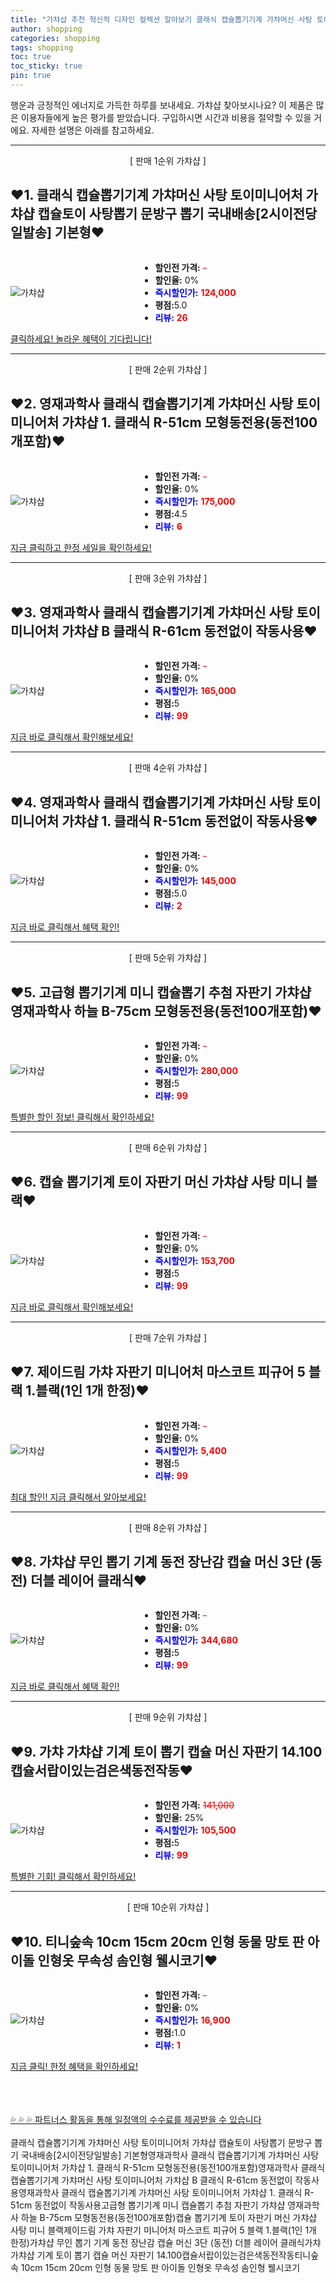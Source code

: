 ```yaml
---
title: "가챠샵 추천 혁신적 디자인 컬렉션 알아보기 클래식 캡슐뽑기기계 가챠머신 사탕 토이미니어처"
author: shopping
categories: shopping
tags: shopping
toc: true
toc_sticky: true
pin: true
---
```

행운과 긍정적인 에너지로 가득한 하루를 보내세요. 가챠샵 찾아보시나요? 이 제품은 많은 이용자들에게 높은 평가를 받았습니다. 구입하시면 시간과 비용을 절약할 수 있을 거에요. 자세한 설명은 아래를 참고하세요.

---
<p class="toplist" style="margin: 0 auto; display: block; width: fit-content;">[ 판매 1순위 가챠샵 ]</p>

<h2><strong>❤️1. 클래식 캡슐뽑기기계 가챠머신 사탕 토이미니어처 가챠샵 캡슐토이 사탕뽑기 문방구 뽑기 국내배송[2시이전당일발송] 기본형❤️</strong></h2>

<div style="display: flex; align-items: center;">
    <div style="flex: 0.4;">
        <img src="https://thumbnail8.coupangcdn.com/thumbnails/remote/230x230ex/image/vendor_inventory/e117/00535416c456d6add4bd408c87d1c9357e2b1877e0135a4c8600e453d1ab.jpg" alt="가챠샵" style="max-width: 100%;">
    </div>
    <div style="flex: 0.6; margin-left: 10px;">
        <ul>
            <li><strong>할인전 가격:</strong> <del style="color: red;">-</del></li>
            <li><strong>할인율:</strong> 0%</li>
            <li><span style='color:blue'><strong>즉시할인가:</strong></span> <span style='color:red'><strong>124,000</strong></span></li>
            <li><strong>평점:</strong>5.0</li>
            <li><span style='color:blue'><strong>리뷰:</strong></span> <span style='color:red'><strong>26</strong></span></li>
        </ul>
    </div>
</div>
<div class="center">
    <a href="https://selin100587001.github.io?lptag=AF9450613&subid=githubio&pageKey=5829239518&traceid=V0-153&itemId=10082387792&vendorItemId=77365242618" class="myButton">
        클릭하세요! 놀라운 혜택이 기다립니다!
    </a>
</div>


---
<p class="toplist" style="margin: 0 auto; display: block; width: fit-content;">[ 판매 2순위 가챠샵 ]</p>

<h2><strong>❤️2. 영재과학사 클래식 캡슐뽑기기계 가챠머신 사탕 토이미니어처 가챠샵 1. 클래식 R-51cm 모형동전용(동전100개포함)❤️</strong></h2>

<div style="display: flex; align-items: center;">
    <div style="flex: 0.4;">
        <img src="https://thumbnail10.coupangcdn.com/thumbnails/remote/230x230ex/image/vendor_inventory/5868/f9ae306e724801d0a9aa054f265418ab31d36afd47a03c4d8bacec6dad9f.jpg" alt="가챠샵" style="max-width: 100%;">
    </div>
    <div style="flex: 0.6; margin-left: 10px;">
        <ul>
            <li><strong>할인전 가격:</strong> <del style="color: red;">-</del></li>
            <li><strong>할인율:</strong> 0%</li>
            <li><span style='color:blue'><strong>즉시할인가:</strong></span> <span style='color:red'><strong>175,000</strong></span></li>
            <li><strong>평점:</strong>4.5</li>
            <li><span style='color:blue'><strong>리뷰:</strong></span> <span style='color:red'><strong>6</strong></span></li>
        </ul>
    </div>
</div>
<div class="center">
    <a href="https://selin100587001.github.io?lptag=AF9450613&subid=githubio&pageKey=4575618414&traceid=V0-153&itemId=5598685086&vendorItemId=90588956436" class="myButton">
        지금 클릭하고 한정 세일을 확인하세요!
    </a>
</div>


---
<p class="toplist" style="margin: 0 auto; display: block; width: fit-content;">[ 판매 3순위 가챠샵 ]</p>

<h2><strong>❤️3. 영재과학사 클래식 캡슐뽑기기계 가챠머신 사탕 토이미니어처 가챠샵 B 클래식 R-61cm 동전없이 작동사용❤️</strong></h2>

<div style="display: flex; align-items: center;">
    <div style="flex: 0.4;">
        <img src="https://thumbnail10.coupangcdn.com/thumbnails/remote/230x230ex/image/vendor_inventory/5868/f9ae306e724801d0a9aa054f265418ab31d36afd47a03c4d8bacec6dad9f.jpg" alt="가챠샵" style="max-width: 100%;">
    </div>
    <div style="flex: 0.6; margin-left: 10px;">
        <ul>
            <li><strong>할인전 가격:</strong> <del style="color: red;">-</del></li>
            <li><strong>할인율:</strong> 0%</li>
            <li><span style='color:blue'><strong>즉시할인가:</strong></span> <span style='color:red'><strong>165,000</strong></span></li>
            <li><strong>평점:</strong>5</li>
            <li><span style='color:blue'><strong>리뷰:</strong></span> <span style='color:red'><strong>99</strong></span></li>
        </ul>
    </div>
</div>
<div class="center">
    <a href="https://selin100587001.github.io?lptag=AF9450613&subid=githubio&pageKey=8210401504&traceid=V0-153&itemId=23562989179&vendorItemId=90588956446" class="myButton">
        지금 바로 클릭해서 확인해보세요!
    </a>
</div>


---
<p class="toplist" style="margin: 0 auto; display: block; width: fit-content;">[ 판매 4순위 가챠샵 ]</p>

<h2><strong>❤️4. 영재과학사 클래식 캡슐뽑기기계 가챠머신 사탕 토이미니어처 가챠샵 1. 클래식 R-51cm 동전없이 작동사용❤️</strong></h2>

<div style="display: flex; align-items: center;">
    <div style="flex: 0.4;">
        <img src="https://thumbnail10.coupangcdn.com/thumbnails/remote/230x230ex/image/vendor_inventory/5868/f9ae306e724801d0a9aa054f265418ab31d36afd47a03c4d8bacec6dad9f.jpg" alt="가챠샵" style="max-width: 100%;">
    </div>
    <div style="flex: 0.6; margin-left: 10px;">
        <ul>
            <li><strong>할인전 가격:</strong> <del style="color: red;">-</del></li>
            <li><strong>할인율:</strong> 0%</li>
            <li><span style='color:blue'><strong>즉시할인가:</strong></span> <span style='color:red'><strong>145,000</strong></span></li>
            <li><strong>평점:</strong>5.0</li>
            <li><span style='color:blue'><strong>리뷰:</strong></span> <span style='color:red'><strong>2</strong></span></li>
        </ul>
    </div>
</div>
<div class="center">
    <a href="https://selin100587001.github.io?lptag=AF9450613&subid=githubio&pageKey=4575609678&traceid=V0-153&itemId=5598663909&vendorItemId=90588956417" class="myButton">
        지금 바로 클릭해서 혜택 확인!
    </a>
</div>


---
<p class="toplist" style="margin: 0 auto; display: block; width: fit-content;">[ 판매 5순위 가챠샵 ]</p>

<h2><strong>❤️5. 고급형 뽑기기계 미니 캡슐뽑기 추첨 자판기 가챠샵 영재과학사 하늘 B-75cm 모형동전용(동전100개포함)❤️</strong></h2>

<div style="display: flex; align-items: center;">
    <div style="flex: 0.4;">
        <img src="https://thumbnail10.coupangcdn.com/thumbnails/remote/230x230ex/image/vendor_inventory/1183/8a5b1b8d8b6f75f014fb6a9e498fcd3e4d08395fc98ab1487de7a8685f34.jpg" alt="가챠샵" style="max-width: 100%;">
    </div>
    <div style="flex: 0.6; margin-left: 10px;">
        <ul>
            <li><strong>할인전 가격:</strong> <del style="color: red;">-</del></li>
            <li><strong>할인율:</strong> 0%</li>
            <li><span style='color:blue'><strong>즉시할인가:</strong></span> <span style='color:red'><strong>280,000</strong></span></li>
            <li><strong>평점:</strong>5</li>
            <li><span style='color:blue'><strong>리뷰:</strong></span> <span style='color:red'><strong>99</strong></span></li>
        </ul>
    </div>
</div>
<div class="center">
    <a href="https://selin100587001.github.io?lptag=AF9450613&subid=githubio&pageKey=7798459943&traceid=V0-153&itemId=21114797434&vendorItemId=88176638695" class="myButton">
        특별한 할인 정보! 클릭해서 확인하세요!
    </a>
</div>


---
<p class="toplist" style="margin: 0 auto; display: block; width: fit-content;">[ 판매 6순위 가챠샵 ]</p>

<h2><strong>❤️6. 캡슐 뽑기기계 토이 자판기 머신 가챠샵 사탕 미니 블랙❤️</strong></h2>

<div style="display: flex; align-items: center;">
    <div style="flex: 0.4;">
        <img src="https://thumbnail9.coupangcdn.com/thumbnails/remote/230x230ex/image/vendor_inventory/f865/50fbfa66349e077548c36091f80ca19ec8f57261a076cba503543745a8f0.jpg" alt="가챠샵" style="max-width: 100%;">
    </div>
    <div style="flex: 0.6; margin-left: 10px;">
        <ul>
            <li><strong>할인전 가격:</strong> <del style="color: red;">-</del></li>
            <li><strong>할인율:</strong> 0%</li>
            <li><span style='color:blue'><strong>즉시할인가:</strong></span> <span style='color:red'><strong>153,700</strong></span></li>
            <li><strong>평점:</strong>5</li>
            <li><span style='color:blue'><strong>리뷰:</strong></span> <span style='color:red'><strong>99</strong></span></li>
        </ul>
    </div>
</div>
<div class="center">
    <a href="https://selin100587001.github.io?lptag=AF9450613&subid=githubio&pageKey=7685274037&traceid=V0-153&itemId=20536513259&vendorItemId=87613221085" class="myButton">
        지금 바로 클릭해서 확인해보세요!
    </a>
</div>


---
<p class="toplist" style="margin: 0 auto; display: block; width: fit-content;">[ 판매 7순위 가챠샵 ]</p>

<h2><strong>❤️7. 제이드림 가챠 자판기 미니어처 마스코트 피규어 5 블랙 1.블랙(1인 1개 한정)❤️</strong></h2>

<div style="display: flex; align-items: center;">
    <div style="flex: 0.4;">
        <img src="https://thumbnail6.coupangcdn.com/thumbnails/remote/230x230ex/image/vendor_inventory/cc76/c707a2a1f9a597ee62771632338b96346e0bcabd62718318f8a6ff9345d2.png" alt="가챠샵" style="max-width: 100%;">
    </div>
    <div style="flex: 0.6; margin-left: 10px;">
        <ul>
            <li><strong>할인전 가격:</strong> <del style="color: red;">-</del></li>
            <li><strong>할인율:</strong> 0%</li>
            <li><span style='color:blue'><strong>즉시할인가:</strong></span> <span style='color:red'><strong>5,400</strong></span></li>
            <li><strong>평점:</strong>5</li>
            <li><span style='color:blue'><strong>리뷰:</strong></span> <span style='color:red'><strong>99</strong></span></li>
        </ul>
    </div>
</div>
<div class="center">
    <a href="https://selin100587001.github.io?lptag=AF9450613&subid=githubio&pageKey=8214782964&traceid=V0-153&itemId=23593342667&vendorItemId=90619216879" class="myButton">
        최대 할인! 지금 클릭해서 알아보세요!
    </a>
</div>


---
<p class="toplist" style="margin: 0 auto; display: block; width: fit-content;">[ 판매 8순위 가챠샵 ]</p>

<h2><strong>❤️8. 가챠샵 무인 뽑기 기계 동전 장난감 캡슐 머신 3단 (동전) 더블 레이어 클래식❤️</strong></h2>

<div style="display: flex; align-items: center;">
    <div style="flex: 0.4;">
        <img src="https://thumbnail9.coupangcdn.com/thumbnails/remote/230x230ex/image/vendor_inventory/22e5/c0f5ab5620df347343b86dde1f4c6748ccfb2433e2f0bb5b18196c1cf28a.png" alt="가챠샵" style="max-width: 100%;">
    </div>
    <div style="flex: 0.6; margin-left: 10px;">
        <ul>
            <li><strong>할인전 가격:</strong> <del style="color: red;">-</del></li>
            <li><strong>할인율:</strong> 0%</li>
            <li><span style='color:blue'><strong>즉시할인가:</strong></span> <span style='color:red'><strong>344,680</strong></span></li>
            <li><strong>평점:</strong>5</li>
            <li><span style='color:blue'><strong>리뷰:</strong></span> <span style='color:red'><strong>99</strong></span></li>
        </ul>
    </div>
</div>
<div class="center">
    <a href="https://selin100587001.github.io?lptag=AF9450613&subid=githubio&pageKey=6801782840&traceid=V0-153&itemId=16058286219&vendorItemId=83261654380" class="myButton">
        지금 바로 클릭해서 혜택 확인!
    </a>
</div>


---
<p class="toplist" style="margin: 0 auto; display: block; width: fit-content;">[ 판매 9순위 가챠샵 ]</p>

<h2><strong>❤️9. 가챠 가챠샵 기계 토이 뽑기 캡슐 머신 자판기 14.100캡슐서랍이있는검은색동전작동❤️</strong></h2>

<div style="display: flex; align-items: center;">
    <div style="flex: 0.4;">
        <img src="https://thumbnail9.coupangcdn.com/thumbnails/remote/230x230ex/image/vendor_inventory/3a8d/d3fa9775ab41116f3e4fe17ae04a642e095b456bd261e8e0aca2467ab8ff.png" alt="가챠샵" style="max-width: 100%;">
    </div>
    <div style="flex: 0.6; margin-left: 10px;">
        <ul>
            <li><strong>할인전 가격:</strong> <del style="color: red;">141,000</del></li>
            <li><strong>할인율:</strong> 25%</li>
            <li><span style='color:blue'><strong>즉시할인가:</strong></span> <span style='color:red'><strong>105,500</strong></span></li>
            <li><strong>평점:</strong>5</li>
            <li><span style='color:blue'><strong>리뷰:</strong></span> <span style='color:red'><strong>99</strong></span></li>
        </ul>
    </div>
</div>
<div class="center">
    <a href="https://selin100587001.github.io?lptag=AF9450613&subid=githubio&pageKey=6990397135&traceid=V0-153&itemId=17107421000&vendorItemId=84281178586" class="myButton">
        특별한 기회! 클릭해서 확인하세요!
    </a>
</div>


---
<p class="toplist" style="margin: 0 auto; display: block; width: fit-content;">[ 판매 10순위 가챠샵 ]</p>

<h2><strong>❤️10. 티니숲속 10cm 15cm 20cm 인형 동물 망토 판 아이돌 인형옷 무속성 솜인형 웰시코기❤️</strong></h2>

<div style="display: flex; align-items: center;">
    <div style="flex: 0.4;">
        <img src="https://thumbnail9.coupangcdn.com/thumbnails/remote/230x230ex/image/vendor_inventory/50f0/67023b29db51fcfdfb237e6b0d19be9adb340f7712a5a5448bc630f84e80.jpg" alt="가챠샵" style="max-width: 100%;">
    </div>
    <div style="flex: 0.6; margin-left: 10px;">
        <ul>
            <li><strong>할인전 가격:</strong> <del style="color: red;">-</del></li>
            <li><strong>할인율:</strong> 0%</li>
            <li><span style='color:blue'><strong>즉시할인가:</strong></span> <span style='color:red'><strong>16,900</strong></span></li>
            <li><strong>평점:</strong>1.0</li>
            <li><span style='color:blue'><strong>리뷰:</strong></span> <span style='color:red'><strong>1</strong></span></li>
        </ul>
    </div>
</div>
<div class="center">
    <a href="https://selin100587001.github.io?lptag=AF9450613&subid=githubio&pageKey=7781214664&traceid=V0-153&itemId=21031072960&vendorItemId=90483652456" class="myButton">
        지금 클릭! 한정 혜택을 확인하세요!
    </a>
</div>

<br><br><br>[💦 💦 💦 파트너스 활동을 통해 일정액의 수수료를 제공받을 수 있습니다](https://link.coupang.com/a/bcpT2c)<br><br>클래식 캡슐뽑기기계 가챠머신 사탕 토이미니어처 가챠샵 캡슐토이 사탕뽑기 문방구 뽑기 국내배송[2시이전당일발송] 기본형영재과학사 클래식 캡슐뽑기기계 가챠머신 사탕 토이미니어처 가챠샵 1. 클래식 R-51cm 모형동전용(동전100개포함)영재과학사 클래식 캡슐뽑기기계 가챠머신 사탕 토이미니어처 가챠샵 B 클래식 R-61cm 동전없이 작동사용영재과학사 클래식 캡슐뽑기기계 가챠머신 사탕 토이미니어처 가챠샵 1. 클래식 R-51cm 동전없이 작동사용고급형 뽑기기계 미니 캡슐뽑기 추첨 자판기 가챠샵 영재과학사 하늘 B-75cm 모형동전용(동전100개포함)캡슐 뽑기기계 토이 자판기 머신 가챠샵 사탕 미니 블랙제이드림 가챠 자판기 미니어처 마스코트 피규어 5 블랙 1.블랙(1인 1개 한정)가챠샵 무인 뽑기 기계 동전 장난감 캡슐 머신 3단 (동전) 더블 레이어 클래식가챠 가챠샵 기계 토이 뽑기 캡슐 머신 자판기 14.100캡슐서랍이있는검은색동전작동티니숲속 10cm 15cm 20cm 인형 동물 망토 판 아이돌 인형옷 무속성 솜인형 웰시코기
